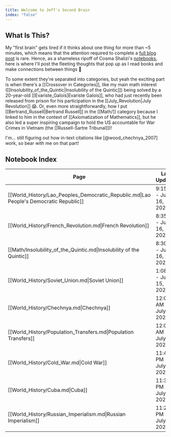 ```yaml
---
title: Welcome to Jeff's Second Brain
index: "false"
---
```

## What Is This?

My "first brain" gets tired if it thinks about one thing for more than ~5 minutes, which means that the attention required to complete a [full blog post](https://jjacobs.me/blog) is rare. Hence, as a shameless ripoff of Cosma Shalizi's [notebooks](http://bactra.org/notebooks/), here is where I'll post the fleeting thoughts that pop up as I read books and make connections between things 🙈

To some extent they're separated into categories, but yeah the exciting part is when there's a [[Crossover in Categories]], like my main math interest ([[Insolubility_of_the_Quintic|Insolubility of the Quintic]]) being solved by a 20-year-old [[Evariste_Galois|Evariste Galois]], who had just recently been released from prison for his participation in the [[July_Revolution|July Revolution]] 😱. Or, even more straightforwardly, how I put [[Bertrand_Russell|Bertrand Russell]] in the [[Math/]] category because I linked to him in the context of [[Axiomatization of Mathematics]], but he also led a super inspiring campaign to hold the US accountable for War Crimes in Vietnam (the [[Russell-Sartre Tribunal]])!

I'm... still figuring out how in-text citations like [@wood_chechnya_2007] work, so bear with me on that part!

## Notebook Index
<!-- QueryToSerialize: TABLE WITHOUT ID link(file.name, title) AS "Page", file.mtime AS "Last Updated" FROM "" WHERE index = "true" SORT file.mtime DESC -->
<!-- SerializedQuery: TABLE WITHOUT ID link(file.name, title) AS "Page", file.mtime AS "Last Updated" FROM "" WHERE index = "true" SORT file.mtime DESC -->

| Page                                                                                   | Last Updated             |
| -------------------------------------------------------------------------------------- | ------------------------ |
| [[World_History/Lao_Peoples_Democratic_Republic.md\|Lao People's Democratic Republic]] | 9:15 PM - July 16, 2024  |
| [[World_History/French_Revolution.md\|French Revolution]]                              | 8:35 PM - July 16, 2024  |
| [[Math/Insolubility_of_the_Quintic.md\|Insolubility of the Quintic]]                   | 8:30 PM - July 16, 2024  |
| [[World_History/Soviet_Union.md\|Soviet Union]]                                        | 1:08 AM - July 15, 2024  |
| [[World_History/Chechnya.md\|Chechnya]]                                                | 12:01 AM - July 15, 2024 |
| [[World_History/Population_Transfers.md\|Population Transfers]]                        | 12:00 AM - July 15, 2024 |
| [[World_History/Cold_War.md\|Cold War]]                                                | 11:47 PM - July 14, 2024 |
| [[World_History/Cuba.md\|Cuba]]                                                        | 11:30 PM - July 14, 2024 |
| [[World_History/Russian_Imperialism.md\|Russian Imperialism]]                          | 11:29 PM - July 14, 2024 |
<!-- SerializedQuery END -->

<!-- Dataview (for debugging)
```dataview
TABLE WITHOUT ID link(file.name) AS "Page", file.mtime AS "Last Updated"
WHERE index = "true"
SORT file.mtime DESC
```
-->

<!-- Old dataview:
```dataview
TABLE WITHOUT ID link(file.link, choice(title, title, file.aliases[0])) AS "Title", file.mtime AS "Last Updated"
FROM "content"
WHERE index = "true"
SORT file.mtime DESC
```
-->